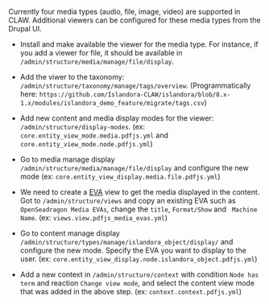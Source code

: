 Currently four media types (audio, file, image, video) are supported in CLAW.  Additional viewers can be configured for these media types from the Drupal UI.  

* Install and make available the viewer for the media type. For instance, if you add a viewer for file, it should be available in `/admin/structure/media/manage/file/display`.

* Add the viwer to the taxonomy: `/admin/structure/taxonomy/manage/tags/overview`.  (Programmatically here: `https://github.com/Islandora-CLAW/islandora/blob/8.x-1.x/modules/islandora_demo_feature/migrate/tags.csv`)

* Add new content and media display modes for the viewer: `/admin/structure/display-modes`.  (ex: `core.entity_view_mode.media.pdfjs.yml` and `core.entity_view_mode.node.pdfjs.yml`)

* Go to media manage display `/admin/structure/media/manage/file/display` and configure the new mode (ex: `core.entity_view_display.media.file.pdfjs.yml`)

* We need to create a [EVA](https://www.drupal.org/project/eva) view to get the media displayed in the content.  Got to `/admin/structure/views` and copy an existing EVA such as `OpenSeadragon Media EVAs`, change the `title`, `Format/Show` and ` Machine Name`. (ex: `views.view.pdfjs_media_evas.yml`)

* Go to content manage display `/admin/structure/types/manage/islandora_object/display/` and configure the new mode. Specify the EVA you want to display to the user. (ex: `core.entity_view_display.node.islandora_object.pdfjs.yml`)

* Add a new context in `/admin/structure/context` with condition `Node has term` and reaction `Change view mode`, and select the content view mode that was added in the above step.  (ex: `context.context.pdfjs.yml`)


